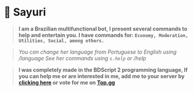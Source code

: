 # 💫 Sayuri
> **I am a Brazilian multifunctional bot, I present several commands to help and entertain you. I have commands for: `Economy, Moderation, Utilities, Social, among others.`**

> _You can change her language from Portuguese to English using /language_
> _See her commands using `s.help` or /help_

> **I was completely made in the BDScript 2 programming language, If you can help me or are interested in me, add me to your server by [clicking here](https://discord.com/api/oauth2/authorize?client_id=1198713733745221813&permissions=964220537920&scope=bot%20applications.commands) or vote for me on [Top.gg](https://top.gg/bot/1198713733745221813/vote)**
